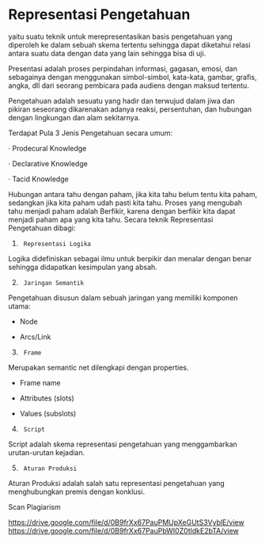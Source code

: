 
# Representasi Pengetahuan

yaitu suatu teknik untuk merepresentasikan basis pengetahuan yang diperoleh ke dalam sebuah skema tertentu sehingga dapat diketahui relasi antara suatu data dengan data yang lain sehingga bisa di uji.

 
Presentasi adalah proses perpindahan informasi, gagasan, emosi, dan sebagainya dengan menggunakan simbol-simbol, kata-kata, gambar, grafis, angka, dll dari seorang pembicara pada audiens dengan maksud tertentu.

Pengetahuan adalah sesuatu yang hadir dan terwujud dalam jiwa dan pikiran seseorang dikarenakan adanya reaksi, persentuhan, dan hubungan dengan lingkungan dan alam sekitarnya.

Terdapat Pula 3 Jenis Pengetahuan secara umum:

·         Prodecural Knowledge

·         Declarative Knowledge

·         Tacid Knowledge

Hubungan antara tahu dengan paham, jika kita tahu belum tentu kita paham, sedangkan jika kita paham udah pasti kita tahu. Proses yang mengubah tahu menjadi paham adalah Berfikir, karena dengan berfikir kita dapat menjadi paham apa yang kita tahu.
Secara teknik Representasi Pengetahuan dibagi:

1)      Representasi Logika

Logika didefiniskan sebagai ilmu untuk berpikir dan menalar dengan benar sehingga didapatkan kesimpulan yang absah.

2)      Jaringan Semantik

Pengetahuan disusun dalam sebuah jaringan yang memiliki komponen utama:

- Node

- Arcs/Link

3)      Frame

Merupakan semantic net dilengkapi dengan properties.

-  Frame name

-  Attributes (slots)

-  Values (subslots)

4)      Script
Script adalah skema representasi pengetahuan yang menggambarkan urutan-urutan kejadian.

5)      Aturan Produksi

Aturan Produksi adalah salah satu representasi pengetahuan yang menghubungkan premis dengan konklusi.

Scan Plagiarism

https://drive.google.com/file/d/0B9frXx67PauPMUpXeGUtS3VyblE/view
https://drive.google.com/file/d/0B9frXx67PauPbWI0Z0tldkE2bTA/view